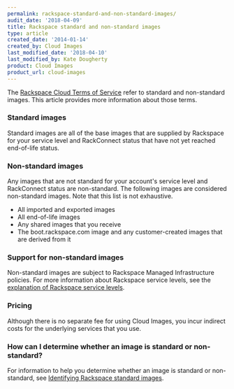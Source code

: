 ```yaml
---
permalink: rackspace-standard-and-non-standard-images/
audit_date: '2018-04-09'
title: Rackspace standard and non-standard images
type: article
created_date: '2014-01-14'
created_by: Cloud Images
last_modified_date: '2018-04-10'
last_modified_by: Kate Dougherty
product: Cloud Images
product_url: cloud-images
---
```


The [Rackspace Cloud Terms of
Service](https://www.rackspace.com/information/legal/cloud/tos)
refer to standard and non-standard images. This article provides more
information about those terms.

### Standard images

Standard images are all of the base images that are supplied by Rackspace for
your service level and RackConnect status that have not yet reached
end-of-life status.

### Non-standard images

Any images that are not standard for your account's service level and
RackConnect status are non-standard. The following images are considered
non-standard images. Note that this list is not exhaustive.

-    All imported and exported images
-    All end-of-life images
-    Any shared images that you receive
-    The boot.rackspace.com image and any customer-created images that are
     derived from it

### Support for non-standard images

Non-standard images are subject to Rackspace Managed Infrastructure policies.
For more information about Rackspace service levels, see the [explanation of
Rackspace service levels](https://www.rackspace.com/cloud/service-levels/).

### Pricing

Although there is no separate fee for using Cloud Images, you incur indirect
costs for the underlying services that you use.

### How can I determine whether an image is standard or non-standard?

For information to help you determine whether an image is standard or
non-standard, see [Identifying Rackspace standard
images](/how-to/identifying-rackspace-standard-images).
